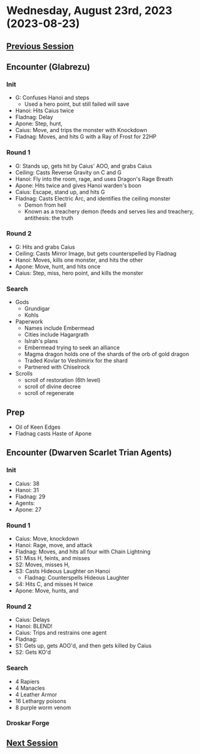 # Wednesday, August 23rd, 2023 (2023-08-23)

## [Previous Session](./2023-08-16.md)

## Encounter (Glabrezu)

### Init

- G: Confuses Hanoi and steps
   - Used a hero point, but still failed will save
- Hanoi: Hits Caius twice
- Fladnag: Delay
- Apone: Step, hunt, 
- Caius: Move, and trips the monster with Knockdown
- Fladnag: Moves, and hits G with a Ray of Frost for 22HP

### Round 1

- G: Stands up, gets hit by Caius' AOO, and grabs Caius
- Ceiling: Casts Reverse Gravity on C and G
- Hanoi: Fly into the room, rage, and uses Dragon's Rage Breath
- Apone: Hits twice and gives Hanoi warden's boon
- Caius: Escape, stand up, and hits G
- Fladnag: Casts Electric Arc, and identifies the ceiling monster
   - Demon from hell
   - Known as a treachery demon (feeds and serves lies and treachery, antithesis: the truth

### Round 2

- G: Hits and grabs Caius
- Ceiling: Casts Mirror Image, but gets counterspelled by Fladnag
- Hanoi: Moves, kills one monster, and hits the other
- Apone: Move, hunt, and hits once
- Caius: Step, miss, hero point, and kills the monster

### Search

- Gods
   - Grundigar
   - Kohls
- Paperwork
   - Names include Embermead
   - Cities include Hagargrath
   - Islrah's plans
   - Embermead trying to seek an alliance
   - Magma dragon holds one of the shards of the orb of gold dragon
   - Traded Kovlar to Veshimirix for the shard
   - Partnered with Chiselrock
 - Scrolls
   - scroll of restoration (6th level)
   - scroll of divine decree
   - scroll of regenerate

## Prep

- Oil of Keen Edges
- Fladnag casts Haste of Apone

## Encounter (Dwarven Scarlet Trian Agents)

### Init

- Caius: 38
- Hanoi: 31
- Fladnag: 29
- Agents: 
- Apone: 27

### Round 1

- Caius: Move, knockdown
- Hanoi: Rage, move, and attack
- Fladnag: Moves, and hits all four with Chain Lightning
- S1: Miss H, feints, and misses
- S2: Moves, misses H,
- S3: Casts Hideous Laughter on Hanoi
   - Fladnag: Counterspells Hideous Laughter
- S4: Hits C, and misses H twice
- Apone: Move, hunts, and 

### Round 2

- Caius: Delays
- Hanoi: BLEND!
- Caius: Trips and restrains one agent
- Fladnag: 
- S1: Gets up, gets AOO'd, and then gets killed by Caius
- S2: Gets KO'd

### Search

- 4 Rapiers
- 4 Manacles
- 4 Leather Armor
- 16 Lethargy poisons
- 8 purple worm venom

### Droskar Forge

## [Next Session](./2023-XX-XX.md)
